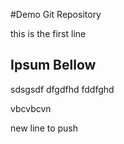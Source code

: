 #Demo Git Repository

this is the first line 

## Ipsum Bellow

sdsgsdf 
dfgdfhd  fddfghd

vbcvbcvn

new line to push



